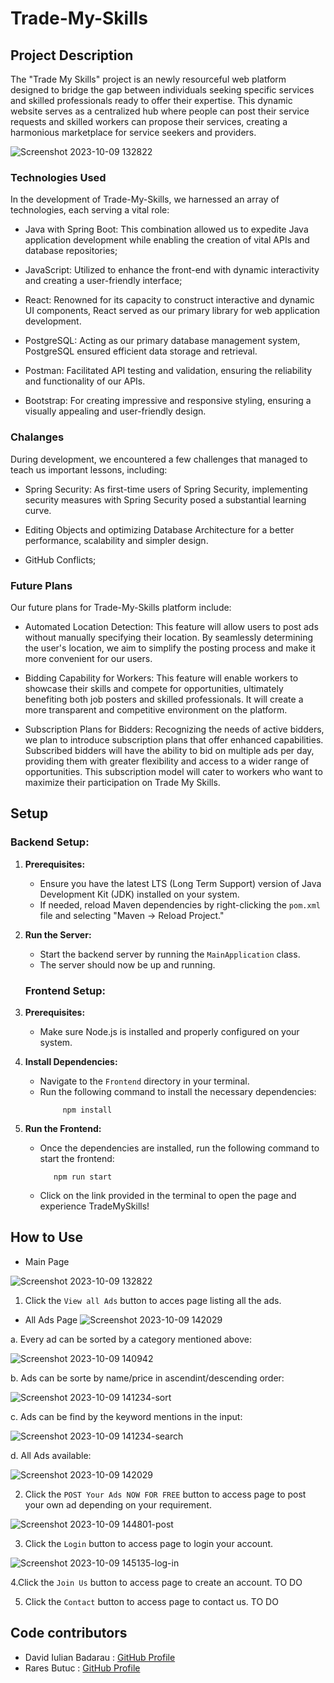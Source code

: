 
# Trade-My-Skills

## Project Description 
The "Trade My Skills" project is an newly resourceful web platform designed to bridge the gap between individuals seeking specific services and skilled professionals ready to offer their expertise. This dynamic website serves as a centralized hub where people can post their service requests and skilled workers can propose their services, creating a harmonious marketplace for service seekers and providers.

![Screenshot 2023-10-09 132822](https://github.com/CodecoolGlobal/el-proyecte-grande-sprint-1-java-RaresButuc/assets/115742553/c2af4d91-65b3-4177-946a-711514288a31)


### Technologies Used

In the development of Trade-My-Skills, we harnessed an array of technologies, each serving a vital role:

- Java with Spring Boot: This combination allowed us to expedite Java application development while enabling the creation of vital APIs and database repositories;

- JavaScript: Utilized to enhance the front-end with dynamic interactivity and creating a user-friendly interface;

- React: Renowned for its capacity to construct interactive and dynamic UI components, React served as our primary library for web application development.

- PostgreSQL: Acting as our primary database management system, PostgreSQL ensured efficient data storage and retrieval.

- Postman: Facilitated API testing and validation, ensuring the reliability and functionality of our APIs.

- Bootstrap: For creating impressive and responsive styling, ensuring a visually appealing and user-friendly design.


### Chalanges

During development, we encountered a few challenges that managed to teach us important lessons, including:

- Spring Security: As first-time users of Spring Security, implementing security measures with Spring Security posed a substantial learning curve.

- Editing Objects and optimizing Database Architecture for a better performance, scalability and simpler design.

- GitHub Conflicts;

### Future Plans
Our future plans for Trade-My-Skills platform include:

- Automated Location Detection: This feature will allow users to post ads without manually specifying their location. By seamlessly determining the user's location, we aim to simplify the posting process and make it more convenient for our users.

- Bidding Capability for Workers: This feature will enable workers to showcase their skills and compete for opportunities, ultimately benefiting both job posters and skilled professionals. It will create a more transparent and competitive environment on the platform.

- Subscription Plans for Bidders: Recognizing the needs of active bidders, we plan to introduce subscription plans that offer enhanced capabilities. Subscribed bidders will have the ability to bid on multiple ads per day, providing them with greater flexibility and access to a wider range of opportunities. This subscription model will cater to workers who want to maximize their participation on Trade My Skills.

## Setup

### Backend Setup:

1. **Prerequisites:**
    - Ensure you have the latest LTS (Long Term Support) version of Java Development Kit (JDK) installed on your system.
    - If needed, reload Maven dependencies by right-clicking the `pom.xml` file and selecting "Maven -> Reload Project."

2. **Run the Server:**
    - Start the backend server by running the `MainApplication` class.
    - The server should now be up and running.


    ### Frontend Setup:

1. **Prerequisites:**
    - Make sure Node.js is installed and properly configured on your system.

2. **Install Dependencies:**
    - Navigate to the `Frontend` directory in your terminal.
    - Run the following command to install the necessary dependencies:
      ```
           npm install
      ```

3. **Run the Frontend:**
    - Once the dependencies are installed, run the following command to start the frontend:
      ```
         npm run start 
      ```

    - Click on the link provided in the terminal to open the page and experience TradeMySkills!
  


## How to Use 
- Main Page
  
![Screenshot 2023-10-09 132822](https://github.com/CodecoolGlobal/el-proyecte-grande-sprint-1-java-RaresButuc/assets/115742553/61fafe02-52da-46a7-a0f1-5b3e4ddc58e3)

1. Click the `View all Ads` button to acces page listing all the ads.
- All Ads Page
![Screenshot 2023-10-09 142029](https://github.com/CodecoolGlobal/el-proyecte-grande-sprint-1-java-RaresButuc/assets/115742553/96d1a71d-cb47-4eb4-9497-991b75b58522)

a. Every ad can be sorted by a category mentioned above:
  
![Screenshot 2023-10-09 140942](https://github.com/CodecoolGlobal/el-proyecte-grande-sprint-1-java-RaresButuc/assets/115742553/e995e010-e752-43f7-a586-f1c4c6ef107b)


b. Ads can be sorte by name/price in ascendint/descending order:
    
![Screenshot 2023-10-09 141234-sort](https://github.com/CodecoolGlobal/el-proyecte-grande-sprint-1-java-RaresButuc/assets/115742553/d42a37d1-d0d0-48a2-a619-ba9c82a9355f)

c. Ads can be find by the keyword mentions in the input:

![Screenshot 2023-10-09 141234-search](https://github.com/CodecoolGlobal/el-proyecte-grande-sprint-1-java-RaresButuc/assets/115742553/2614fa2b-598c-4ffa-af27-4c56bd9c8451)

d. All Ads available:

![Screenshot 2023-10-09 142029](https://github.com/CodecoolGlobal/el-proyecte-grande-sprint-1-java-RaresButuc/assets/115742553/eaecf115-9831-4a6a-aac4-5a0c752dacb3)


2. Click the `POST Your Ads NOW FOR FREE` button to access page to post your own ad depending on your requirement.

![Screenshot 2023-10-09 144801-post](https://github.com/CodecoolGlobal/el-proyecte-grande-sprint-1-java-RaresButuc/assets/115742553/833528c8-3220-4c44-9a43-7b5b644db609)


3. Click the `Login` button to access page to login your account.

![Screenshot 2023-10-09 145135-log-in](https://github.com/CodecoolGlobal/el-proyecte-grande-sprint-1-java-RaresButuc/assets/115742553/cda5a74e-eb2e-4cfe-9b23-b00263e3b63c)

4.Click the `Join Us` button to access page to create  an  account.
    TO DO 
    
5. Click the `Contact` button to access page to contact us.
    TO DO
 

## Code contributors

- David Iulian Badarau : [GitHub Profile](https://github.com/BadarauDavid)
- Rares Butuc : [GitHub Profile](https://github.com/RaresButuc)
